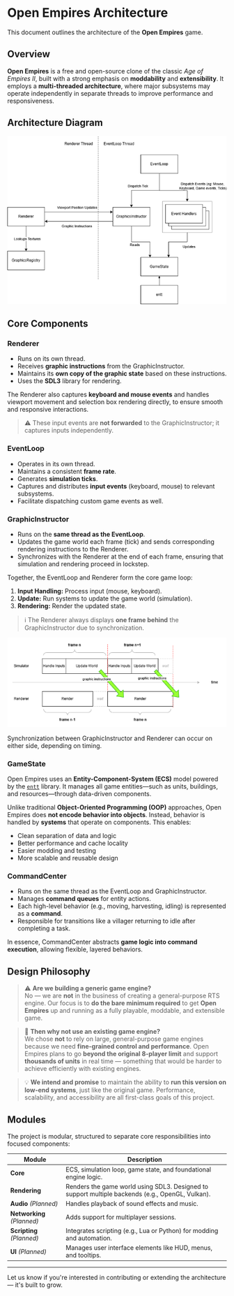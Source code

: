 # Open Empires Architecture

This document outlines the architecture of the **Open Empires** game.

## Overview

**Open Empires** is a free and open-source clone of the classic *Age of Empires II*, built with a strong emphasis on **moddability** and **extensibility**. It employs a **multi-threaded architecture**, where major subsystems may operate independently in separate threads to improve performance and responsiveness.

## Architecture Diagram
![](images/architecture.png)

## Core Components

### Renderer
- Runs on its own thread.
- Receives **graphic instructions** from the GraphicInstructor.
- Maintains its **own copy of the graphic state** based on these instructions.
- Uses the **SDL3** library for rendering.

The Renderer also captures **keyboard and mouse events** and handles viewport movement and selection box rendering directly, to ensure smooth and responsive interactions.  
> ⚠️ These input events are **not forwarded** to the GraphicInstructor; it captures inputs independently.

### EventLoop
- Operates in its own thread.
- Maintains a consistent **frame rate**.
- Generates **simulation ticks**.
- Captures and distributes **input events** (keyboard, mouse) to relevant subsystems.
- Facilitate dispatching custom game events as well.

### GraphicInstructor
- Runs on the **same thread as the EventLoop**.
- Updates the game world each frame (tick) and sends corresponding rendering instructions to the Renderer.
- Synchronizes with the Renderer at the end of each frame, ensuring that simulation and rendering proceed in lockstep.

Together, the EventLoop and Renderer form the core game loop:

1. **Input Handling:** Process input (mouse, keyboard).
2. **Update:** Run systems to update the game world (simulation).
3. **Rendering:** Render the updated state.

> ℹ️ The Renderer always displays **one frame behind** the GraphicInstructor due to synchronization.


![](images/game-loop.png)

Synchronization between GraphicInstructor and Renderer can occur on either side, depending on timing.

### GameState
Open Empires uses an **Entity-Component-System (ECS)** model powered by the [`entt`](https://github.com/skypjack/entt) library. It manages all game entities—such as units, buildings, and resources—through data-driven components.

Unlike traditional **Object-Oriented Programming (OOP)** approaches, Open Empires does **not encode behavior into objects**. Instead, behavior is handled by **systems** that operate on components. This enables:

- Clean separation of data and logic
- Better performance and cache locality
- Easier modding and testing
- More scalable and reusable design


### CommandCenter
- Runs on the same thread as the EventLoop and GraphicInstructor.
- Manages **command queues** for entity actions.
- Each high-level behavior (e.g., moving, harvesting, idling) is represented as a **command**.
- Responsible for transitions like a villager returning to idle after completing a task.

In essence, CommandCenter abstracts **game logic into command execution**, allowing flexible, layered behaviors.

## Design Philosophy

> ⚠️ **Are we building a generic game engine?**  
No — we are **not** in the business of creating a general-purpose RTS engine. Our focus is to **do the bare minimum required** to get **Open Empires** up and running as a fully playable, moddable, and extensible game.

> 🤔 **Then why not use an existing game engine?**  
We chose **not** to rely on large, general-purpose game engines because we need **fine-grained control and performance**. Open Empires plans to go **beyond the original 8-player limit** and support **thousands of units** in real time — something that would be harder to achieve efficiently with existing engines.

> 💡 **We intend and promise** to maintain the ability to **run this version on low-end systems**, just like the original game. Performance, scalability, and accessibility are all first-class goals of this project.


## Modules

The project is modular, structured to separate core responsibilities into focused components:

| Module         | Description |
|----------------|-------------|
| **Core**       | ECS, simulation loop, game state, and foundational engine logic. |
| **Rendering**  | Renders the game world using SDL3. Designed to support multiple backends (e.g., OpenGL, Vulkan). |
| **Audio** *(Planned)*      | Handles playback of sound effects and music. |
| **Networking** *(Planned)* | Adds support for multiplayer sessions. |
| **Scripting** *(Planned)*  | Integrates scripting (e.g., Lua or Python) for modding and automation. |
| **UI** *(Planned)*         | Manages user interface elements like HUD, menus, and tooltips. |

---

Let us know if you're interested in contributing or extending the architecture — it's built to grow.